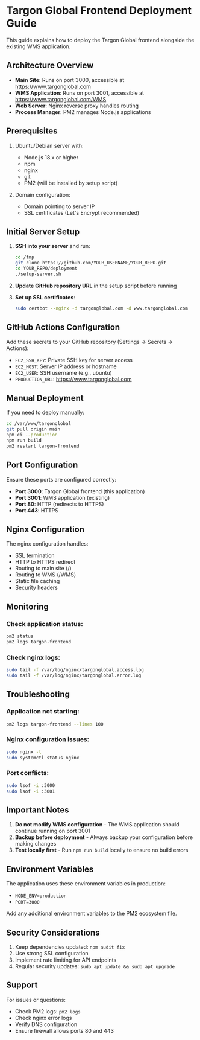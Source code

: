# Targon Global Frontend Deployment Guide

This guide explains how to deploy the Targon Global frontend alongside the existing WMS application.

## Architecture Overview

- **Main Site**: Runs on port 3000, accessible at https://www.targonglobal.com
- **WMS Application**: Runs on port 3001, accessible at https://www.targonglobal.com/WMS
- **Web Server**: Nginx reverse proxy handles routing
- **Process Manager**: PM2 manages Node.js applications

## Prerequisites

1. Ubuntu/Debian server with:
   - Node.js 18.x or higher
   - npm
   - nginx
   - git
   - PM2 (will be installed by setup script)

2. Domain configuration:
   - Domain pointing to server IP
   - SSL certificates (Let's Encrypt recommended)

## Initial Server Setup

1. **SSH into your server** and run:
   ```bash
   cd /tmp
   git clone https://github.com/YOUR_USERNAME/YOUR_REPO.git
   cd YOUR_REPO/deployment
   ./setup-server.sh
   ```

2. **Update GitHub repository URL** in the setup script before running

3. **Set up SSL certificates**:
   ```bash
   sudo certbot --nginx -d targonglobal.com -d www.targonglobal.com
   ```

## GitHub Actions Configuration

Add these secrets to your GitHub repository (Settings → Secrets → Actions):

- `EC2_SSH_KEY`: Private SSH key for server access
- `EC2_HOST`: Server IP address or hostname
- `EC2_USER`: SSH username (e.g., ubuntu)
- `PRODUCTION_URL`: https://www.targonglobal.com

## Manual Deployment

If you need to deploy manually:

```bash
cd /var/www/targonglobal
git pull origin main
npm ci --production
npm run build
pm2 restart targon-frontend
```

## Port Configuration

Ensure these ports are configured correctly:

- **Port 3000**: Targon Global frontend (this application)
- **Port 3001**: WMS application (existing)
- **Port 80**: HTTP (redirects to HTTPS)
- **Port 443**: HTTPS

## Nginx Configuration

The nginx configuration handles:
- SSL termination
- HTTP to HTTPS redirect
- Routing to main site (/)
- Routing to WMS (/WMS)
- Static file caching
- Security headers

## Monitoring

### Check application status:
```bash
pm2 status
pm2 logs targon-frontend
```

### Check nginx logs:
```bash
sudo tail -f /var/log/nginx/targonglobal.access.log
sudo tail -f /var/log/nginx/targonglobal.error.log
```

## Troubleshooting

### Application not starting:
```bash
pm2 logs targon-frontend --lines 100
```

### Nginx configuration issues:
```bash
sudo nginx -t
sudo systemctl status nginx
```

### Port conflicts:
```bash
sudo lsof -i :3000
sudo lsof -i :3001
```

## Important Notes

1. **Do not modify WMS configuration** - The WMS application should continue running on port 3001
2. **Backup before deployment** - Always backup your configuration before making changes
3. **Test locally first** - Run `npm run build` locally to ensure no build errors

## Environment Variables

The application uses these environment variables in production:

- `NODE_ENV=production`
- `PORT=3000`

Add any additional environment variables to the PM2 ecosystem file.

## Security Considerations

1. Keep dependencies updated: `npm audit fix`
2. Use strong SSL configuration
3. Implement rate limiting for API endpoints
4. Regular security updates: `sudo apt update && sudo apt upgrade`

## Support

For issues or questions:
- Check PM2 logs: `pm2 logs`
- Check nginx error logs
- Verify DNS configuration
- Ensure firewall allows ports 80 and 443